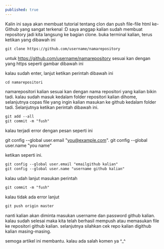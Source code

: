 ```yaml
---
published: true
---
```

Kalin ini saya akan membuat tutorial tentang clon dan push file-file html ke-Github yang sangat terkenal :D
saya anggap kalian sudah membuat repository jadi kita langsung ke bagian clone. buka terminal kalian, terus ketikan yang dibawah ini

```html
git clone https://github.com/username/namarepository
```

untuk https://github.com/username/namarepository sesuai kan dengan yang https seperti gambar dibawah ini

kalau sudah enter,
lanjut ketikan perintah dibawah ini

```html 
cd namarepositori
```

namarepositori kalian sesuai kan dengan nama repositori yang kalian bikin tadi.
kalau sudah masuk kedalam folder repositori kalian dihome, selanjutnya copas file yang ingin kalian masukan ke github kedalam folder tadi.
Selanjutnya ketikan perintah dibawah ini.

```html
git add --all
git commit -m "fush"
```

kalau terjadi error dengan pesan seperti ini

git config --global user.email "you@example.com".
git config --global user.name "you name"

ketikan seperti ini.
```html
git config --global user.email "emailgithub kalian"
git config --global user.name "username github kalian"
```
kalau udah lanjut masukan perintah

```html
git commit -m "fush"
```

kalau tidak ada error lanjut

```html
git push origin master
```
nanti kalian akan diminta masukan username dan password github kalian.
kalau sudah selesai maka kita telah berhasil mempush atau memasukan file ke repositori github kalian.
selanjutnya silahkan cek repo kalian digithub kalian masing-masing.

semoga artikel ini membantu. kalau ada salah komen ya ^_^
